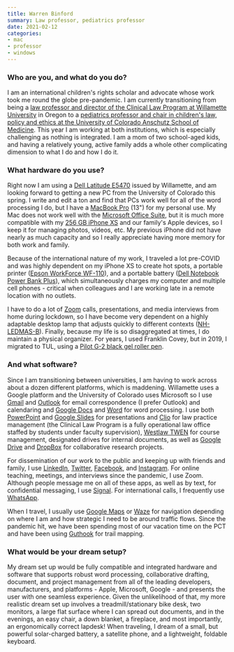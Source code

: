 ```yaml
---
title: Warren Binford
summary: Law professor, pediatrics professor 
date: 2021-02-12
categories:
- mac
- professor
- windows
---
```


### Who are you, and what do you do?

I am an international children's rights scholar and advocate whose work took me round the globe pre-pandemic. I am currently transitioning from being a [law professor and director of the Clinical Law Program at Willamette University](https://willamette.edu/law/faculty/profiles/binford/index.html "Warren's page for Willamette University's College of Law.") in Oregon to a [pediatrics professor and chair in children's law, policy and ethics at the University of Colorado Anschutz School of Medicine](https://www.cuanschutz.edu/centers/bioethicshumanities/facultystaff/warren-binford-jd-edm "Warren's page for the Anschutz School of Medicine."). This year I am working at both institutions, which is especially challenging as nothing is integrated. I am a mom of two school-aged kids, and having a relatively young, active family adds a whole other complicating dimension to what I do and how I do it.

### What hardware do you use?

Right now I am using a [Dell Latitude E5470][latitude-e5470] issued by Willamette, and am looking forward to getting a new PC from the University of Colorado this spring. I write and edit  a ton and find that PCs work well for all of the word processing I do, but I have a [MacBook Pro][macbook-pro] (13") for my personal use. My Mac does not work well with the [Microsoft Office Suite][office], but it is much more compatible with my [256 GB iPhone XS][iphone-xs] and our family's Apple devices, so I keep it for managing photos, videos, etc. My previous iPhone did not have nearly as much capacity and so I really appreciate having more memory for both work and family.
 
Because of the international nature of my work, I traveled a lot pre-COVID and was highly dependent on my iPhone XS to create hot spots, a portable printer ([Epson WorkForce WF-110][workforce-wf-110]), and a portable battery ([Dell Notebook Power Bank Plus][notebook-power-bank-plus]), which simultaneously charges my computer and multiple cell phones - critical when colleagues and I are working late in a remote location with no outlets.
 
I have to do a lot of [Zoom][zoom.2] calls, presentations, and media interviews from home during lockdown, so I have become very dependent on a highly adaptable desktop lamp that adjusts quickly to different contexts ([NH-LEDMAS-B][]). Finally, because my life is so disaggregated at times, I do maintain a physical organizer. For years, I used Franklin Covey, but in 2019, I migrated to TUL, using a [Pilot G-2 black gel roller pen][g-2].

### And what software?

Since I am transitioning between universities, I am having to work across about a dozen different platforms, which is maddening. Willamette uses a Google platform and the University of Colorado uses Microsoft so I use [Gmail][] and [Outlook][] for email correspondence (I prefer Outlook) and calendaring and [Google Docs][google-docs] and [Word][] for word processing. I use both [PowerPoint][] and [Google Slides][google-slides] for presentations and [Clio][] for law practice management (the Clinical Law Program is a fully operational law office staffed by students under faculty supervision), [Westlaw TWEN][twen] for course management, designated drives for internal documents, as well as [Google Drive][google-drive] and [DropBox][] for collaborative research projects.
 
For dissemination of our work to the public and keeping up with friends and family, I use [LinkedIn][], [Twitter][], [Facebook][], and [Instagram][]. For online teaching, meetings, and interviews since the pandemic, I use Zoom. Although people message me on all of these apps, as well as by text, for confidential messaging, I use [Signal][]. For international calls, I frequently use [WhatsApp][].
 
When I travel, I usually use [Google Maps][google-maps-ios] or [Waze][waze-ios] for navigation depending on where I am and how strategic I need to be around traffic flows. Since the pandemic hit, we have been spending most of our vacation time on the PCT and have been using [Guthook][guthook-guides-ios] for trail mapping.

### What would be your dream setup?

My dream set up would be fully compatible and integrated hardware and software that supports robust word processing, collaborative drafting, document, and project management from all of the leading developers, manufacturers, and platforms - Apple, Microsoft, Google - and presents the user with one seamless experience. Given the unlikelihood of that, my more realistic dream set up involves a treadmill/stationary bike desk, two monitors, a large flat surface where I can spread out documents, and in the evenings, an easy chair, a down blanket, a fireplace, and most importantly, an ergonomically correct lapdesk! When traveling, I dream of a small, but powerful solar-charged battery, a satellite phone, and a lightweight, foldable keyboard.

[clio]: https://www.clio.com/ "A service for running a law firm."
[dropbox]: https://www.dropbox.com/ "Online syncing and storage."
[facebook]: https://www.facebook.com/ "A social networking site."
[g-2]: https://penbase.fandom.com/wiki/Pilot_G2 "A pen."
[gmail]: https://en.wikipedia.org/wiki/Gmail "Web-based email."
[google-docs]: https://en.wikipedia.org/wiki/Google_Docs "A web-based office suite."
[google-drive]: http://web.archive.org/web/20220127131904/https://accounts.google.com/ServiceLogin?service=wise "A cloud storage service."
[google-maps-ios]: https://apps.apple.com/us/app/id585027354 "An app for the map service."
[google-slides]: https://www.google.com/slides/about/ "Web-based presentation software."
[guthook-guides-ios]: https://apps.apple.com/au/app/guthook-guides-hike-offline/id605447532 "A hiking guide app."
[instagram]: https://www.instagram.com/ "A photo sharing service."
[iphone-xs]: https://en.wikipedia.org/wiki/IPhone_XS "A 5.8 inch iOS phone."
[latitude-e5470]: https://www.dell.com/en-us/shop/cty/pdp/spd/latitude-e5470-laptop "A 14 inch PC laptop."
[linkedin]: http://web.archive.org/web/20230524165120/https://www.linkedin.com/ "A business-focused social network."
[macbook-pro]: https://www.apple.com/macbook-pro/ "A laptop."
[nh-ledmas-b]: https://www.lifeandhome.com/products/newhouse-lighting-nh-ledmas-b-adjustable-desk-lamp-20-black "A desk lamp."
[notebook-power-bank-plus]: https://www.dell.com/en-us/shop/dell-notebook-power-bank-plus-barrel-65wh-pw7015l/apd/451-bbkv/pc-accessories "A portable charger."
[office]: https://www.microsoft.com/en-us/microsoft-365 "An office productivity suite."
[outlook]: https://www.microsoft.com/en-us/microsoft-365/outlook/outlook-for-business "An email, calendar and contact software suite."
[powerpoint]: https://www.microsoft.com/en-us/microsoft-365/powerpoint "Presentation software."
[signal]: https://en.wikipedia.org/wiki/Signal_%28software%29 "An encrypted messaging service."
[twen]: https://lawschool.thomsonreuters.com/twen/ "A course management service for law schools."
[twitter]: http://web.archive.org/web/20230525035323/https://twitter.com/ "An online micro-blogging platform."
[waze-ios]: https://apps.apple.com/us/app/waze-social-gps-traffic/id323229106 "A social GPS and traffic app."
[whatsapp]: https://www.whatsapp.com/ "A messaging service."
[word]: https://www.microsoft.com/en-us/microsoft-365/word "A document editor."
[workforce-wf-110]: https://epson.com/Support/Printers/Single-Function-Inkjet-Printers/WorkForce-Series/Epson-WorkForce-WF-110/s/SPT_C11CH25201 "A wireless mobile printer."
[zoom.2]: https://zoom.us "Video conferencing software."
